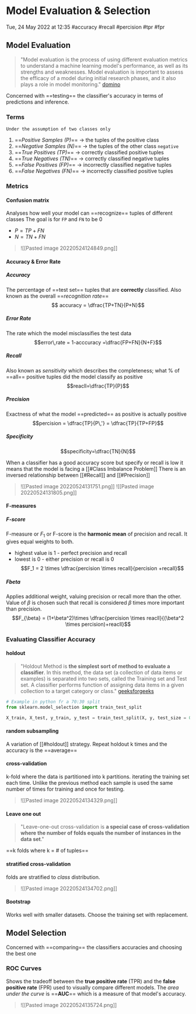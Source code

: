 # Model Evaluation & Selection
Tue, 24 May 2022 at 12:35
#accuracy #recall #percision #tpr #fpr 
## Model Evaluation
> "Model evaluation is the process of using different evaluation metrics to understand a machine learning model's performance, as well as its strengths and weaknesses. Model evaluation is important to assess the efficacy of a model during initial research phases, and it also plays a role in model monitoring." [domino](https://www.dominodatalab.com/data-science-dictionary/model-evaluation#:~:text=Model%20evaluation%20is%20the%20process,a%20role%20in%20model%20monitoring.)

Concerned with ==testing== the classifier's accuracy in terms of predictions and inference.

### Terms
`Under the assumption of two classes only`
1. ==*Positive Samples (P)*== &rarr; the tuples of the positive class 
2. ==*Negative Samples (N)*== &rarr; the tuples of the other class `negative`
3. ==*True Positives (TP)*== &rarr;  correctly classified positive tuples 
4. ==*True Negatives (TN)*== &rarr; correctly classified negative tuples
5. ==*False Positives (FP)*== &rarr; incorrectly classified negative tuples
6. ==*False Negatives (FN)*== &rarr; incorrectly classified positive tuples

### Metrics
#### Confusion matrix
Analyses how well your model can ==recognize== tuples of different classes
The goal is for `FP` and `FN` to be 0 
- $P = TP+FN$ 
- $N = TN+FN$

> ![[Pasted image 20220524124849.png]]

#### Accuracy & Error Rate
##### Accuracy 
The percentage of ==test set== tuples that are **correctly** classified. Also known as the overall ==*recognition rate*==
$$ accuracy = \dfrac{TP+TN}{P+N}$$
##### Error Rate 
The rate which the model misclassifies the test data 
$$error\,rate = 1-acccuracy =\dfrac{FP+FN}{N+F}$$
##### Recall
Also known as *sensitivity* which describes the completeness; what % of ==all== positive tuples did the model classify as positive 
$$reacll=\dfrac{TP}{P}$$
##### Precision
Exactness of what the model ==predicted== as positive is actually positive
$$percision = \dfrac{TP}{P\,'} = \dfrac{TP}{TP+FP}$$
##### Specificity 
$$specificity=\dfrac{TN}{N}$$

When a classifier has a good accuracy score but specify or recall is low it means that the model is facing a [[#Class Imbalance Problem]]
There is an inversed relationship between [[#Recall]] and [[#Precision]]

> ![[Pasted image 20220524131751.png]]
> ![[Pasted image 20220524131805.png]]

#### F-measures
##### F-score
F-measure or $F_1$ or F-score is the **harmonic mean** of precision and recall. It gives equal weights to both. 
- highest value is 1 - perfect precision and recall
- lowest is 0 - either precision or recall is 0
$$F_1 = 2 \times \dfrac{percision \times recall}{percision +recall}$$

##### Fbeta
Applies additional weight, valuing precision or recall more than the other. Value of $\beta$ is chosen such that recall is considered $\beta$ times more important than precision.
$$F_{\beta} = (1+\beta^2)\times \dfrac{percision \times reacll}{(\beta^2 \times percision)+reacll}$$

### Evaluating Classifier Accuracy
#### holdout
> "Holdout Method is **the simplest sort of method to evaluate a classifier**. In this method, the data set (a collection of data items or examples) is separated into two sets, called the Training set and Test set. A classifier performs function of assigning data items in a given collection to a target category or class." [geeksforgeeks](https://www.geeksforgeeks.org/introduction-of-holdout-method/#:~:text=Holdout%20Method%20is%20the%20simplest,a%20target%20category%20or%20class.)
````python
# Example in python fr a 70:30 split
from sklearn.model_selection import train_test_split

X_train, X_test, y_train, y_test = train_test_split(X, y, test_size = 0.3)
````
#### random subsampling
A variation of [[#holdout]] strategy. Repeat holdout k times and the accuracy is the ==average== 
#### cross-validation
k-fold where the data is partitioned into k partitions. iterating the training set each time. Unlike the previous method each sample is used the same number of times for training and once for testing. 

> ![[Pasted image 20220524134329.png]]

#### Leave one out
> "Leave-one-out cross-validation is **a special case of cross-validation where the number of folds equals the number of instances in the data set**."

==k folds where k = # of tuples==

#### stratified cross-validation
folds are stratified to *class* distribution. 
> ![[Pasted image 20220524134702.png]]

#### Bootstrap
Works well with smaller datasets. Choose the training set with replacement. 

## Model Selection


Concerned with ==comparing== the classifiers accuracies and choosing the best one 

### ROC Curves
Shows the tradeoff between the **true positive rate** (TPR) and the **false positive rate** (FPR) used to visually compare different models. The *area under the curve* is ==**AUC**== which is a measure of that model's accuracy.

>![[Pasted image 20220524135724.png]]


